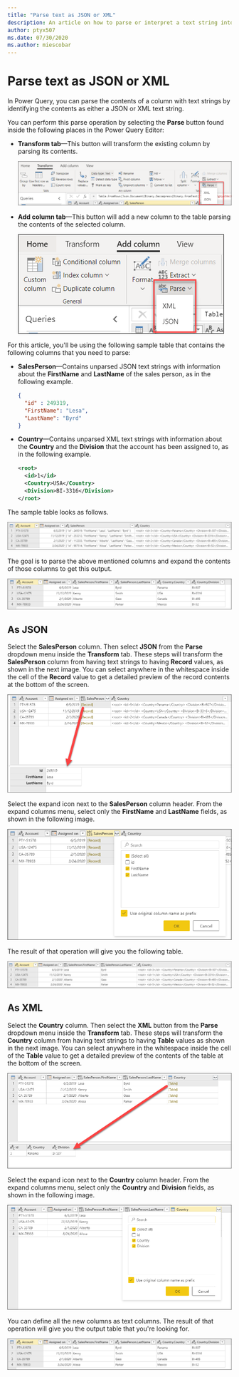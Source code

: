 ```yaml
---
title: "Parse text as JSON or XML"
description: An article on how to parse or interpret a text string into JSON or XML. 
author: ptyx507
ms.date: 07/30/2020
ms.author: miescobar
---
```

# Parse text as JSON or XML

In Power Query, you can parse the contents of a column with text strings by identifying the contents as either a JSON or XML text string. 

You can perform this parse operation by selecting the **Parse** button found inside the following places in the Power Query Editor:

* **Transform tab**&mdash;This button will transform the existing column by parsing its contents.

    ![Parse button inside the Transform tab.](images/me-parse-json-xml-transform-tab.png)

* **Add column tab**&mdash;This button will add a new column to the table parsing the contents of the selected column.

    ![Parse button inside the Add column tab.](images/me-parse-json-xml-add-column-tab.png)

For this article, you'll be using the following sample table that contains the following columns that you need to parse:

* **SalesPerson**&mdash;Contains unparsed JSON text strings with information about the **FirstName** and **LastName** of the sales person, as in the following example.

   ```json
   {
     "id" : 249319,
     "FirstName": "Lesa",
     "LastName": "Byrd"
   }
   ```

* **Country**&mdash;Contains unparsed XML text strings with information about the **Country** and the **Division** that the account has been assigned to, as in the following example. 

   ```xml
   <root>
     <id>1</id>
     <Country>USA</Country>
     <Division>BI-3316</Division>
   </root>
   ```
The sample table looks as follows.

![Sample source table.](images/me-parse-json-xml-sample-table.png)

The goal is to parse the above mentioned columns and expand the contents of those columns to get this output.

![Sample final output table.](images/me-parse-json-xml-sample-output-final-table.png)

## As JSON

Select the **SalesPerson** column. Then select **JSON** from the **Parse** dropdown menu inside the **Transform** tab. These steps will transform the **SalesPerson** column from having text strings to having **Record** values, as shown in the next image. You can select anywhere in the whitespace inside the cell of the **Record** value to get a detailed preview of the record contents at the bottom of the screen.

![Parse JSON text string.](images/me-parse-json-xml-parsed-json.png)

Select the expand icon next to the **SalesPerson** column header. From the expand columns menu, select only the **FirstName** and **LastName** fields, as shown in the following image.

![Parsed JSON text string fields to expand.](images/me-parse-json-xml-parsed-json-expand-menu.png)

The result of that operation will give you the following table.

![Expanded JSON fields.](images/me-parse-json-xml-parsed-json-expanded-fields.png)

## As XML

Select the **Country** column. Then select the **XML** button from the **Parse** dropdown menu inside the **Transform** tab. These steps will transform the **Country** column from having text strings to having **Table** values as shown in the next image. You can select anywhere in the whitespace inside the cell of the **Table** value to get a detailed preview of the contents of the table at the bottom of the screen.

![Parse XML text string.](images/me-parse-json-xml-parsed-xml.png)

Select the expand icon next to the **Country** column header. From the expand columns menu, select only the **Country** and **Division** fields, as shown in the following image.

![Parsed XML text string fields to expand.](images/me-parse-json-xml-parsed-xml-expand-menu.png)

You can define all the new columns as text columns. The result of that operation will give you the output table that you're looking for.

![Sample final output table.](images/me-parse-json-xml-sample-output-final-table.png)